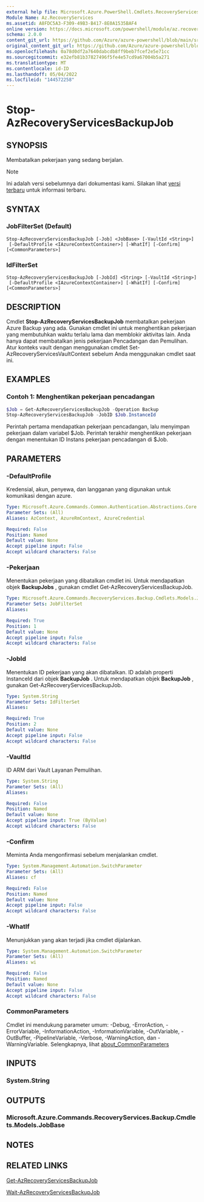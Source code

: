 ```yaml
---
external help file: Microsoft.Azure.PowerShell.Cmdlets.RecoveryServices.Backup.dll-Help.xml
Module Name: Az.RecoveryServices
ms.assetid: A8FDC5A3-F309-49B3-B417-8E0A1535BAF4
online version: https://docs.microsoft.com/powershell/module/az.recoveryservices/stop-azrecoveryservicesbackupjob
schema: 2.0.0
content_git_url: https://github.com/Azure/azure-powershell/blob/main/src/RecoveryServices/RecoveryServices/help/Stop-AzRecoveryServicesBackupJob.md
original_content_git_url: https://github.com/Azure/azure-powershell/blob/main/src/RecoveryServices/RecoveryServices/help/Stop-AzRecoveryServicesBackupJob.md
ms.openlocfilehash: 0a78d0df2a7640dabcdb8ff9beb7fcef2e5e71cc
ms.sourcegitcommit: e32efb81b37827496f5fe4e57cd9a67004b5a271
ms.translationtype: MT
ms.contentlocale: id-ID
ms.lasthandoff: 05/04/2022
ms.locfileid: "144572258"
---
```

# Stop-AzRecoveryServicesBackupJob

## SYNOPSIS
Membatalkan pekerjaan yang sedang berjalan.

> [!NOTE]
>Ini adalah versi sebelumnya dari dokumentasi kami. Silakan lihat [versi terbaru](/powershell/module/az.recoveryservices/stop-azrecoveryservicesbackupjob) untuk informasi terbaru.

## SYNTAX

### JobFilterSet (Default)
```
Stop-AzRecoveryServicesBackupJob [-Job] <JobBase> [-VaultId <String>]
 [-DefaultProfile <IAzureContextContainer>] [-WhatIf] [-Confirm] [<CommonParameters>]
```

### IdFilterSet
```
Stop-AzRecoveryServicesBackupJob [-JobId] <String> [-VaultId <String>]
 [-DefaultProfile <IAzureContextContainer>] [-WhatIf] [-Confirm] [<CommonParameters>]
```

## DESCRIPTION
Cmdlet **Stop-AzRecoveryServicesBackupJob** membatalkan pekerjaan Azure Backup yang ada.
Gunakan cmdlet ini untuk menghentikan pekerjaan yang membutuhkan waktu terlalu lama dan memblokir aktivitas lain.
Anda hanya dapat membatalkan jenis pekerjaan Pencadangan dan Pemulihan.
Atur konteks vault dengan menggunakan cmdlet Set-AzRecoveryServicesVaultContext sebelum Anda menggunakan cmdlet saat ini.

## EXAMPLES

### Contoh 1: Menghentikan pekerjaan pencadangan
```powershell
$Job = Get-AzRecoveryServicesBackupJob -Operation Backup
Stop-AzRecoveryServicesBackupJob -JobID $Job.InstanceId
```

Perintah pertama mendapatkan pekerjaan pencadangan, lalu menyimpan pekerjaan dalam variabel $Job.
Perintah terakhir menghentikan pekerjaan dengan menentukan ID Instans pekerjaan pencadangan di $Job.

## PARAMETERS

### -DefaultProfile
Kredensial, akun, penyewa, dan langganan yang digunakan untuk komunikasi dengan azure.

```yaml
Type: Microsoft.Azure.Commands.Common.Authentication.Abstractions.Core.IAzureContextContainer
Parameter Sets: (All)
Aliases: AzContext, AzureRmContext, AzureCredential

Required: False
Position: Named
Default value: None
Accept pipeline input: False
Accept wildcard characters: False
```

### -Pekerjaan
Menentukan pekerjaan yang dibatalkan cmdlet ini.
Untuk mendapatkan objek **BackupJobs** , gunakan cmdlet Get-AzRecoveryServicesBackupJob.

```yaml
Type: Microsoft.Azure.Commands.RecoveryServices.Backup.Cmdlets.Models.JobBase
Parameter Sets: JobFilterSet
Aliases:

Required: True
Position: 1
Default value: None
Accept pipeline input: False
Accept wildcard characters: False
```

### -JobId
Menentukan ID pekerjaan yang akan dibatalkan.
ID adalah properti InstanceId dari objek **BackupJob** .
Untuk mendapatkan objek **BackupJob** , gunakan Get-AzRecoveryServicesBackupJob.

```yaml
Type: System.String
Parameter Sets: IdFilterSet
Aliases:

Required: True
Position: 2
Default value: None
Accept pipeline input: False
Accept wildcard characters: False
```

### -VaultId
ID ARM dari Vault Layanan Pemulihan.

```yaml
Type: System.String
Parameter Sets: (All)
Aliases:

Required: False
Position: Named
Default value: None
Accept pipeline input: True (ByValue)
Accept wildcard characters: False
```

### -Confirm
Meminta Anda mengonfirmasi sebelum menjalankan cmdlet.

```yaml
Type: System.Management.Automation.SwitchParameter
Parameter Sets: (All)
Aliases: cf

Required: False
Position: Named
Default value: None
Accept pipeline input: False
Accept wildcard characters: False
```

### -WhatIf
Menunjukkan yang akan terjadi jika cmdlet dijalankan.

```yaml
Type: System.Management.Automation.SwitchParameter
Parameter Sets: (All)
Aliases: wi

Required: False
Position: Named
Default value: None
Accept pipeline input: False
Accept wildcard characters: False
```

### CommonParameters
Cmdlet ini mendukung parameter umum: -Debug, -ErrorAction, -ErrorVariable, -InformationAction, -InformationVariable, -OutVariable, -OutBuffer, -PipelineVariable, -Verbose, -WarningAction, dan -WarningVariable. Selengkapnya, lihat [about_CommonParameters](http://go.microsoft.com/fwlink/?LinkID=113216)

## INPUTS

### System.String

## OUTPUTS

### Microsoft.Azure.Commands.RecoveryServices.Backup.Cmdlets.Models.JobBase

## NOTES

## RELATED LINKS

[Get-AzRecoveryServicesBackupJob](./Get-AzRecoveryServicesBackupJob.md)

[Wait-AzRecoveryServicesBackupJob](./Wait-AzRecoveryServicesBackupJob.md)


